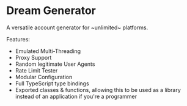 # Dream Generator

A versatile account generator for ~unlimited~ platforms.

Features:
 - Emulated Multi-Threading
 - Proxy Support
 - Random legitimate User Agents
 - Rate Limit Tester
 - Modular Configuration
 - Full TypeScript type bindings
 - Exported classes & functions, allowing this to be used as a library instead of an application if you're a programmer